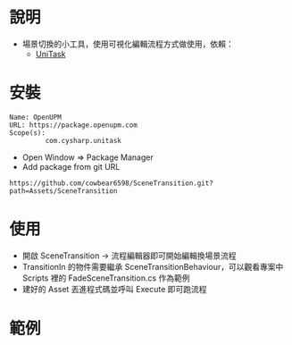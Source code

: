 # 說明

- 場景切換的小工具，使用可視化編輯流程方式做使用，依賴：
    - [UniTask](https://github.com/Cysharp/UniTask)

# 安裝

```
Name: OpenUPM
URL: https://package.openupm.com
Scope(s): 
         com.cysharp.unitask   
```

- Open Window => Package Manager
- Add package from git URL

```
https://github.com/cowbear6598/SceneTransition.git?path=Assets/SceneTransition
```

# 使用

- 開啟 SceneTransition -> 流程編輯器即可開始編輯換場景流程
- TransitionIn 的物件需要繼承 SceneTransitionBehaviour，可以觀看專案中 Scripts 裡的 FadeSceneTransition.cs 作為範例
- 建好的 Asset 丟進程式碼並呼叫 Execute 即可跑流程

# 範例